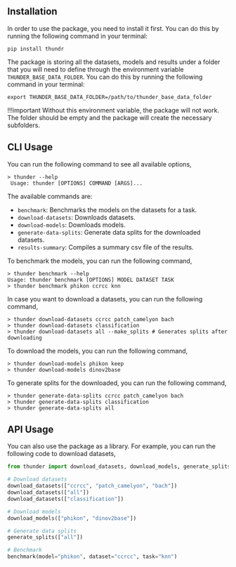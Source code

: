 ## Installation

In order to use the package, you need to install it first. You can do this by running the following command in your terminal:

```console
pip install thundr
```

The package is storing all the datasets, models and results under a folder that you will need to define through the environment variable `THUNDER_BASE_DATA_FOLDER`. You can do this by running the following command in your terminal:
```console
export THUNDER_BASE_DATA_FOLDER=/path/to/thunder_base_data_folder
```

!!!important
    Without this environment variable, the package will not work. The folder should be empty and the package will create the necessary subfolders.

## CLI Usage

You can run the following command to see all available options,
```console
> thunder --help
 Usage: thunder [OPTIONS] COMMAND [ARGS]...
```

The available commands are:  
- `benchmark`: Benchmarks the models on the datasets for a task.  
- `download-datasets`: Downloads datasets.  
- `download-models`: Downloads models.  
- `generate-data-splits`: Generate data splits for the downloaded datasets.  
- `results-summary`: Compiles a summary csv file of the results.


To benchmark the models, you can run the following command,
```console
> thunder benchmark --help
Usage: thunder benchmark [OPTIONS] MODEL DATASET TASK
> thunder benchmark phikon ccrcc knn
```

In case you want to download a datasets, you can run the following command,
```console
> thunder download-datasets ccrcc patch_camelyon bach
> thunder download-datasets classification
> thunder download-datasets all --make_splits # Generates splits after downloading
```

To download the models, you can run the following command,
```console
> thunder download-models phikon keep
> thunder download-models dinov2base
```

To generate splits for the downloaded, you can run the following command,
```console
> thunder generate-data-splits ccrcc patch_camelyon bach
> thunder generate-data-splits classification
> thunder generate-data-splits all
```

## API Usage

You can also use the package as a library. For example, you can run the following code to download datasets,
```python
from thunder import download_datasets, download_models, generate_splits, benchmark

# Download datasets
download_datasets(["ccrcc", "patch_camelyon", "bach"])
download_datasets(["all"])
download_datasets(["classification"])

# Download models
download_models(["phikon", "dinov2base"])

# Generate data splits
generate_splits(["all"])

# Benchmark
benchmark(model="phikon", dataset="ccrcc", task="knn")
```
